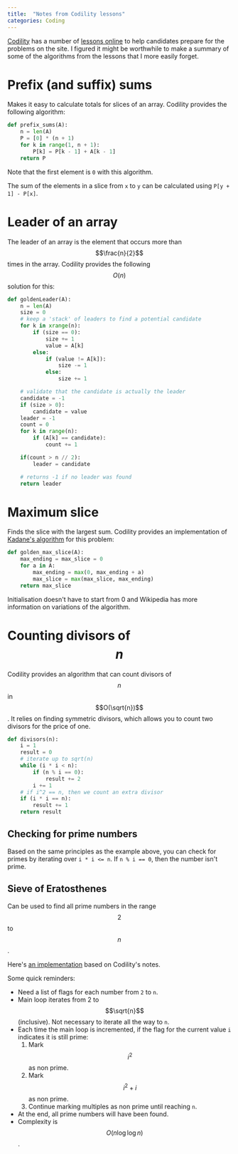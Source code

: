 ```yaml
---
title:  "Notes from Codility lessons"
categories: Coding
---
```


[Codility](https://www.codility.com) has a number of [lessons online](https://app.codility.com/programmers/lessons/) to help candidates prepare for the problems on the site. I figured it might be worthwhile to make a summary of some of the algorithms from the lessons that I more easily forget.

# Prefix (and suffix) sums

Makes it easy to calculate totals for slices of an array. Codility provides the following algorithm:
```python
def prefix_sums(A):
    n = len(A)
    P = [0] * (n + 1)
    for k in range(1, n + 1):
        P[k] = P[k - 1] + A[k - 1]
    return P
```
Note that the first element is `0` with this algorithm.

The sum of the elements in a slice from `x` to `y` can be calculated using `P[y + 1] - P[x]`.

# Leader of an array
The leader of an array is the element that occurs more than $$\frac{n}{2}$$ times in the array. Codility provides the following $$O(n)$$ solution for this:
```python
def goldenLeader(A):
    n = len(A)
    size = 0
    # keep a 'stack' of leaders to find a potential candidate
    for k in xrange(n):
        if (size == 0):
            size += 1
            value = A[k]
        else:
            if (value != A[k]):
                size -= 1
            else:
                size += 1

    # validate that the candidate is actually the leader    
    candidate = -1
    if (size > 0):
        candidate = value
    leader = -1
    count = 0
    for k in range(n):
        if (A[k] == candidate):
            count += 1

    if(count > n // 2):
        leader = candidate

    # returns -1 if no leader was found
    return leader
```

# Maximum slice
Finds the slice with the largest sum. Codility provides an implementation of [Kadane's algorithm](https://en.wikipedia.org/wiki/Maximum_subarray_problem#Kadane's_algorithm) for this problem:
```python
def golden_max_slice(A):
    max_ending = max_slice = 0
    for a in A:
        max_ending = max(0, max_ending + a)
        max_slice = max(max_slice, max_ending)
    return max_slice
```
Initialisation doesn't have to start from 0 and Wikipedia has more information on variations of the algorithm.

# Counting divisors of $$n$$
Codility provides an algorithm that can count divisors of $$n$$ in $$O(\sqrt{n})$$. It relies on finding symmetric divisors, which allows you to count two divisors for the price of one.
```python
def divisors(n):
    i = 1
    result = 0
    # iterate up to sqrt(n)
    while (i * i < n):
        if (n % i == 0):
            result += 2
        i += 1
    # if i^2 == n, then we count an extra divisor
    if (i * i == n):
        result += 1
    return result
```

## Checking for prime numbers
Based on the same principles as the example above, you can check for primes by iterating over `i * i <= n`. If `n % i == 0`, then the number isn't prime.

## Sieve of Eratosthenes

Can be used to find all prime numbers in the range $$2$$ to $$n$$.

Here's [an implementation](https://github.com/danielphil/codility_training/blob/master/sieve.py) based on Codility's notes.

Some quick reminders:
* Need a list of flags for each number from `2` to `n`.
* Main loop iterates from 2 to $$\sqrt{n}$$ (inclusive). Not necessary to iterate all the way to `n`.
* Each time the main loop is incremented, if the flag for the current value `i` indicates it is still prime:
    1. Mark $$i^2$$ as non prime.
    2. Mark $$i^2 + i$$ as non prime.
    3. Continue marking multiples as non prime until reaching `n`.
* At the end, all prime numbers will have been found.
* Complexity is $$O(n\log{\log{n}})$$.